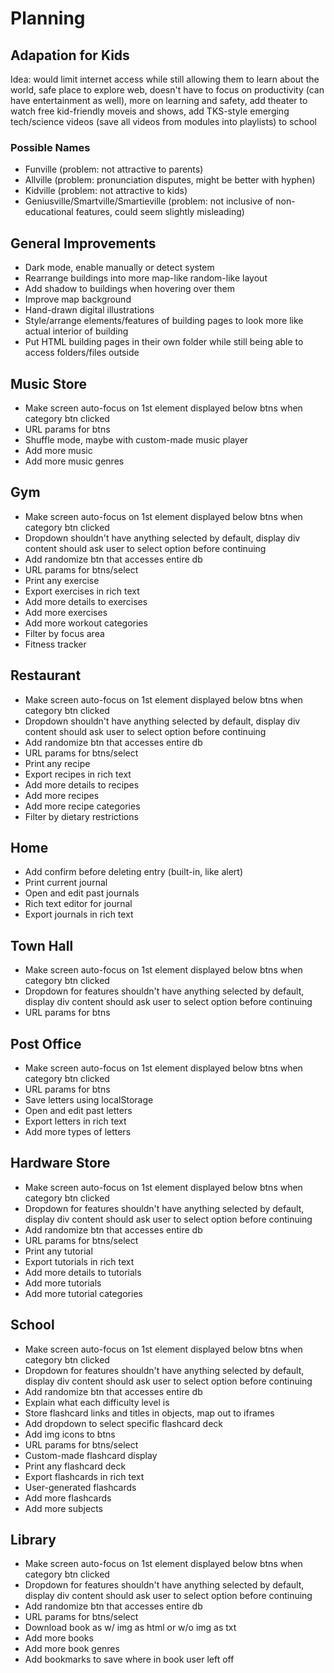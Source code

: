 # Planning

## Adapation for Kids
Idea: would limit internet access while still allowing them to learn about the world, safe place to explore web, doesn't have to focus on productivity (can have entertainment as well), more on learning and safety, add theater to watch free kid-friendly moveis and shows, add TKS-style emerging tech/science videos (save all videos from modules into playlists) to school

### Possible Names
- Funville (problem: not attractive to parents)
- Allville (problem: pronunciation disputes, might be better with hyphen)
- Kidville (problem: not attractive to kids)
- Geniusville/Smartville/Smartieville (problem: not inclusive of non-educational features, could seem slightly misleading)

## General Improvements
- Dark mode, enable manually or detect system
- Rearrange buildings into more map-like random-like layout
- Add shadow to buildings when hovering over them
- Improve map background
- Hand-drawn digital illustrations
- Style/arrange elements/features of building pages to look more like actual interior of building
- Put HTML building pages in their own folder while still being able to access folders/files outside

## Music Store
- Make screen auto-focus on 1st element displayed below btns when category btn clicked
- URL params for btns
- Shuffle mode, maybe with custom-made music player
- Add more music
- Add more music genres

## Gym
- Make screen auto-focus on 1st element displayed below btns when category btn clicked
- Dropdown shouldn't have anything selected by default, display div content should ask user to select option before continuing
- Add randomize btn that accesses entire db
- URL params for btns/select
- Print any exercise
- Export exercises in rich text
- Add more details to exercises
- Add more exercises
- Add more workout categories
- Filter by focus area
- Fitness tracker

## Restaurant
- Make screen auto-focus on 1st element displayed below btns when category btn clicked
- Dropdown shouldn't have anything selected by default, display div content should ask user to select option before continuing
- Add randomize btn that accesses entire db
- URL params for btns/select
- Print any recipe
- Export recipes in rich text
- Add more details to recipes
- Add more recipes
- Add more recipe categories
- Filter by dietary restrictions

## Home
- Add confirm before deleting entry (built-in, like alert)
- Print current journal
- Open and edit past journals
- Rich text editor for journal
- Export journals in rich text

## Town Hall
- Make screen auto-focus on 1st element displayed below btns when category btn clicked
- Dropdown for features shouldn't have anything selected by default, display div content should ask user to select option before continuing
- URL params for btns

## Post Office
- Make screen auto-focus on 1st element displayed below btns when category btn clicked
- URL params for btns
- Save letters using localStorage
- Open and edit past letters
- Export letters in rich text
- Add more types of letters

## Hardware Store
- Make screen auto-focus on 1st element displayed below btns when category btn clicked
- Dropdown for features shouldn't have anything selected by default, display div content should ask user to select option before continuing
- Add randomize btn that accesses entire db
- URL params for btns/select
- Print any tutorial
- Export tutorials in rich text
- Add more details to tutorials
- Add more tutorials
- Add more tutorial categories

## School
- Make screen auto-focus on 1st element displayed below btns when category btn clicked
- Dropdown for features shouldn't have anything selected by default, display div content should ask user to select option before continuing
- Add randomize btn that accesses entire db
- Explain what each difficulty level is
- Store flashcard links and titles in objects, map out to iframes
- Add dropdown to select specific flashcard deck
- Add img icons to btns
- URL params for btns/select
- Custom-made flashcard display
- Print any flashcard deck
- Export flashcards in rich text
- User-generated flashcards
- Add more flashcards
- Add more subjects

## Library
- Make screen auto-focus on 1st element displayed below btns when category btn clicked
- Dropdown for features shouldn't have anything selected by default, display div content should ask user to select option before continuing
- Add randomize btn that accesses entire db
- URL params for btns/select
- Download book as w/ img as html or w/o img as txt
- Add more books
- Add more book genres
- Add bookmarks to save where in book user left off